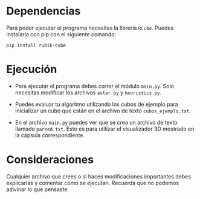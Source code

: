 # Dependencias
Para poder ejecutar el programa necesitas la librería `RCube`. Puedes instalarla con pip con el siguiente comando:
```
pip install rubik-cube
```

# Ejecución
* Para ejecutar el programa debes correr el módulo `main.py`. Solo necesitas modificar los archivos `astar.py` y `heuristics.py`.

* Puedes evaluar tu algoritmo utilizando los cubos de ejemplo para inicializar un cubo que están en el archivo de texto `cubos_ejemplo.txt`.

* En el archivo `main.py` puedes ver que se crea un archivo de texto llamado `parsed.txt`. Esto es para utilizar el visualizador 3D mostrado en la cápsula correspondiente.

# Consideraciones
Cualquier archivo que crees o si haces modificaciones importantes debes explicarlas y comentar cómo se ejecutan. Recuerda que no podemos adivinar lo que pensaste.
